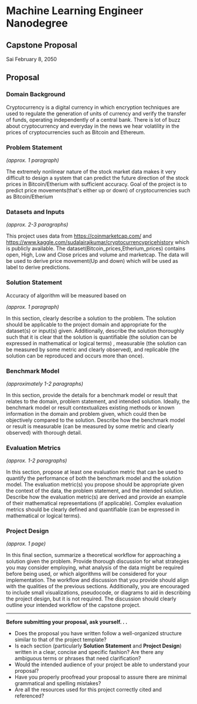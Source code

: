 # Machine Learning Engineer Nanodegree
## Capstone Proposal
Sai
February 8, 2050

## Proposal


### Domain Background

Cryptocurrency is a digital currency in which encryption techniques are used to regulate the generation of units of currency and verify the transfer of funds, operating independently of a central bank. There is lot of buzz about cryptocurrency and everyday in the news we hear volatility in the prices of cryptocurrencies such as Bitcoin and Ethereum. 

### Problem Statement
_(approx. 1 paragraph)_

The extremely nonlinear nature of the stock market data makes it very difficult to design a system that can predict the future direction of the stock prices in Bitcoin/Etherium with sufficient accuracy. Goal of the project is to predict price movements(that's either up or down) of cryptocurrencies such as Bitcoin/Etherium 

### Datasets and Inputs
_(approx. 2-3 paragraphs)_

This project uses data from https://coinmarketcap.com/ and https://www.kaggle.com/sudalairajkumar/cryptocurrencypricehistory which is publicly available. The dataset(Bitcoin_prices,Etherium_prices) contains open, High, Low and Close prices and volume and marketcap.
The data will be used to derive price movement(Up and down) which will be used as label to derive predictions.

### Solution Statement


Accuracy of algorithm will be measured based on

_(approx. 1 paragraph)_

In this section, clearly describe a solution to the problem. The solution should be applicable to the project domain and appropriate for the dataset(s) or input(s) given. Additionally, describe the solution thoroughly such that it is clear that the solution is quantifiable (the solution can be expressed in mathematical or logical terms) , measurable (the solution can be measured by some metric and clearly observed), and replicable (the solution can be reproduced and occurs more than once).

### Benchmark Model
_(approximately 1-2 paragraphs)_

In this section, provide the details for a benchmark model or result that relates to the domain, problem statement, and intended solution. Ideally, the benchmark model or result contextualizes existing methods or known information in the domain and problem given, which could then be objectively compared to the solution. Describe how the benchmark model or result is measurable (can be measured by some metric and clearly observed) with thorough detail.

### Evaluation Metrics
_(approx. 1-2 paragraphs)_

In this section, propose at least one evaluation metric that can be used to quantify the performance of both the benchmark model and the solution model. The evaluation metric(s) you propose should be appropriate given the context of the data, the problem statement, and the intended solution. Describe how the evaluation metric(s) are derived and provide an example of their mathematical representations (if applicable). Complex evaluation metrics should be clearly defined and quantifiable (can be expressed in mathematical or logical terms).

### Project Design
_(approx. 1 page)_

In this final section, summarize a theoretical workflow for approaching a solution given the problem. Provide thorough discussion for what strategies you may consider employing, what analysis of the data might be required before being used, or which algorithms will be considered for your implementation. The workflow and discussion that you provide should align with the qualities of the previous sections. Additionally, you are encouraged to include small visualizations, pseudocode, or diagrams to aid in describing the project design, but it is not required. The discussion should clearly outline your intended workflow of the capstone project.

-----------

**Before submitting your proposal, ask yourself. . .**

- Does the proposal you have written follow a well-organized structure similar to that of the project template?
- Is each section (particularly **Solution Statement** and **Project Design**) written in a clear, concise and specific fashion? Are there any ambiguous terms or phrases that need clarification?
- Would the intended audience of your project be able to understand your proposal?
- Have you properly proofread your proposal to assure there are minimal grammatical and spelling mistakes?
- Are all the resources used for this project correctly cited and referenced?
